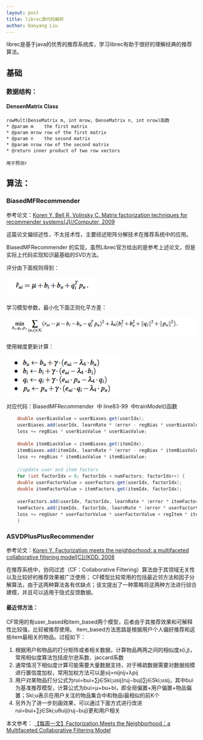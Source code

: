 ```yaml
---
layout: post
title: librec源代码解析
author: Danyang Liu
---
```


librec是基于java的优秀的推荐系统库，学习librec有助于很好的理解经典的推荐算法。

## 基础

### 数据结构：

#### DensenMatrix Class
    rowMult(DenseMatrix m, int mrow, DenseMatrix n, int nrow)函数
    * @param m    the first matrix
    * @param mrow row of the first matrix
    * @param n    the second matrix
    * @param nrow row of the second matrix
    * @return inner product of two row vectors
    
    用于预测r
    
    

## 算法：

### BiasedMFRecommender
参考论文：[Koren Y, Bell R, Volinsky C. Matrix factorization techniques for recommender systems[J]//Computer, 2009](http://ieeexplore.ieee.org/stamp/stamp.jsp?arnumber=5197422&tag=1)

这篇论文偏综述性，不太技术性，主要综述矩阵分解技术在推荐系统中的应用。

BiasedMFRecommender 的实现，虽然Librec官方给出的是参考上述论文，但是实际上代码实现知识最基础的SVD方法。

评分由下面规则得到：

![1](../images/alg/svd_BiasedMF/predict.png)

学习模型参数，最小化下面正则化平方差：

![2](../images/alg/svd_BiasedMF/target.png)

使用梯度更新计算：

![3](../images/alg/svd_BiasedMF/update.png)

对应代码：BiasedMFRecommender  中 line83-99  中trainModel()函数

```java
    double userBiasValue = userBiases.get(userIdx);
    userBiases.add(userIdx, learnRate * (error - regBias * userBiasValue));
    loss += regBias * userBiasValue * userBiasValue;

    double itemBiasValue = itemBiases.get(itemIdx);
    itemBiases.add(itemIdx, learnRate * (error - regBias * itemBiasValue));
    loss += regBias * itemBiasValue * itemBiasValue;

    //update user and item factors
    for (int factorIdx = 0; factorIdx < numFactors; factorIdx++) {
    double userFactorValue = userFactors.get(userIdx, factorIdx);
    double itemFactorValue = itemFactors.get(itemIdx, factorIdx);

    userFactors.add(userIdx, factorIdx, learnRate * (error * itemFactorValue - regUser * userFactorValue));
    temFactors.add(itemIdx, factorIdx, learnRate * (error * userFactorValue - regItem * itemFactorValue));
    loss += regUser * userFactorValue * userFactorValue + regItem * itemFactorValue * itemFactorValue;
    }
```

### ASVDPlusPlusRecommender
参考论文：[Koren Y. Factorization meets the neighborhood: a multifaceted collaborative filtering model[C]//KDD. 2008
](http://dl.acm.org/citation.cfm?id=1401944)

在推荐系统中，协同过滤（CF：Collaborative Filtering）算法由于其领域无关性以及比较好的推荐效果被广泛使用； 
CF模型比较常用的包括最近邻方法和因子分解算法，由于这两种算法各有优缺点；该文提出了一种策略将这两种方法进行综合建模，并且可以适用于隐式反馈数据。

#### 最近邻方法：

CF常用的有user_based和item_based两个模型，后者由于其推荐效果和可解释性比较强，比较被推荐使用。 
item_based方法思路是根据用户个人偏好推荐和这些item最相关的物品。过程如下：
1. 根据用户和物品的打分矩阵或者相关数据，计算物品两两之间的相似度s(i,j)，常用相似度算法包括皮尔逊系数、jaccard系数 
2. 通常情况下相似度计算可能需要大量数据支持，对于稀疏数据需要对数据规模进行置信度加权，常用加权方法可以是sij=nijnij+λpij 
3. 用户对某物品打分公式为rui=bui+∑j∈Ski;usij(ruj−buj)∑j∈Ski;usij，其中bui为基准推荐模型，计算公式为bui=μ+bu+bi，即全局偏置+用户偏置+物品偏置；Ski;u表示在用户关注的物品集合中和物品i最相似的前K个 
4. 另外为了进一步刻画效果，可以通过下面方式进行改进rui=bui+∑j∈Ski;uθuij(ruj−buj)更和用户相关

本文参考：
[ 【每周一文】Factorization Meets the Neighborhood：a Multifaceted Collaborative Filtering Model](http://blog.csdn.net/fangqingan_java/article/details/50762296)

